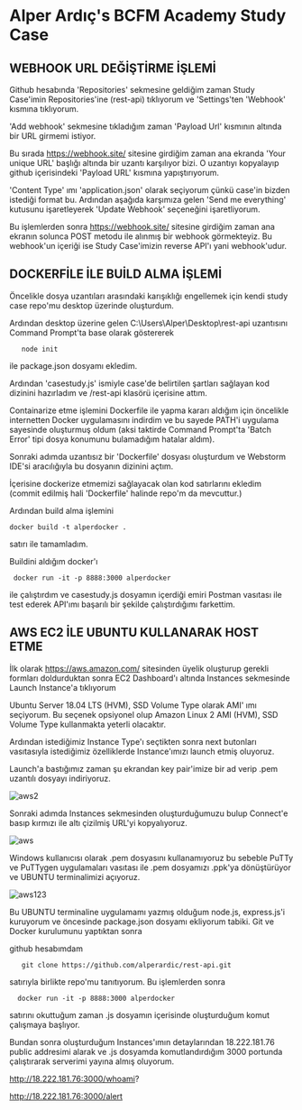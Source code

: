 # Alper Ardıç's  BCFM Academy Study Case


 ## WEBHOOK URL DEĞİŞTİRME İŞLEMİ

   Github hesabında 'Repositories' sekmesine geldiğim zaman Study Case'imin Repositories'ine (rest-api) tıklıyorum ve 'Settings'ten 'Webhook' kısmına tıklıyorum. 
   
  'Add webhook' sekmesine tıkladığım zaman 'Payload Url' kısmının altında bir URL girmemi istiyor. 
   
   Bu sırada https://webhook.site/ sitesine girdiğim zaman ana ekranda 'Your unique URL' başlığı altında bir uzantı karşılıyor bizi. O uzantıyı kopyalayıp github içerisindeki 'Payload URL' kısmına yapıştırıyorum. 
    
   'Content Type' ımı 'application.json' olarak seçiyorum çünkü case'in bizden istediği format bu. Ardından aşağıda karşımıza gelen 'Send me everything' kutusunu işaretleyerek 'Update Webhook' seçeneğini işaretliyorum. 
   
   Bu işlemlerden sonra https://webhook.site/ sitesine girdiğim zaman ana ekranın solunca POST metodu ile alınmış bir webhook görmekteyiz. Bu webhook'un içeriği ise Study Case'imizin reverse API'ı yani webhook'udur.

## DOCKERFİLE İLE BUİLD ALMA İŞLEMİ

   Öncelikle dosya uzantıları arasındaki karışıklığı engellemek için kendi study case repo'mu desktop üzerinde oluşturdum. 
  
   Ardından desktop üzerine gelen C:\Users\Alper\Desktop\rest-api uzantısını Command Prompt'ta base olarak göstererek  
    
     
       node init
     
   
   ile package.json dosyamı ekledim. 
  
   Ardından 'casestudy.js' ismiyle case'de belirtilen şartları sağlayan kod dizinini hazırladım ve /rest-api klasörü içerisine attım. 
   
   Containarize etme işlemini Dockerfile ile yapma kararı aldığım için öncelikle internetten Docker uygulamasını indirdim ve bu sayede PATH'i uygulama sayesinde oluşturmuş oldum (aksi taktirde Command Prompt'ta 'Batch Error' tipi dosya konumunu bulamadığım hatalar aldım). 
    
   Sonraki adımda uzantısız bir 'Dockerfile' dosyası oluşturdum ve Webstorm IDE'si aracılığıyla bu dosyanın dizinini açtım. 
    
   İçerisine dockerize etmemizi sağlayacak olan kod satırlarını ekledim (commit edilmiş hali 'Dockerfile' halinde repo'm da mevcuttur.) 
    
   Ardından build alma işlemini 
   
   
    docker build -t alperdocker .
   
   
   satırı ile tamamladım. 
    
   Buildini aldığım docker'ı
    
    
     docker run -it -p 8888:3000 alperdocker
    
    
   ile çalıştırdım ve casestudy.js dosyamın içerdiği emiri Postman vasıtası ile test ederek API'ımı başarılı bir şekilde çalıştırdığımı farkettim.  


 ## AWS EC2 İLE UBUNTU KULLANARAK HOST ETME
 
   İlk olarak https://aws.amazon.com/ sitesinden üyelik oluşturup gerekli formları doldurduktan sonra EC2 Dashboard'ı altında Instances sekmesinde Launch Instance'a tıklıyorum
   
   Ubuntu Server 18.04 LTS (HVM), SSD Volume Type olarak AMI' ımı seçiyorum. Bu seçenek opsiyonel olup Amazon Linux 2 AMI (HVM), SSD Volume Type kullanmakta yeterli olacaktır.
   
   Ardından istediğimiz Instance Type'ı seçtikten sonra next butonları vasıtasıyla istediğimiz özelliklerde Instance'ımızı launch etmiş oluyoruz.
   
   Launch'a bastığımız zaman şu ekrandan key pair'imize bir ad verip .pem uzantılı dosyayı indiriyoruz. 
   
   ![aws2](https://user-images.githubusercontent.com/77046207/112444757-72101c00-8d5f-11eb-8360-669707a219d6.png)

   Sonraki adımda Instances sekmesinden oluşturduğumuzu bulup Connect'e basıp kırmızı ile altı çizilmiş URL'yi kopyalıyoruz.
   
   ![aws](https://user-images.githubusercontent.com/77046207/112444255-e5fdf480-8d5e-11eb-9dec-cbbe77c6d182.png)

   Windows kullanıcısı olarak .pem dosyasını kullanamıyoruz bu sebeble PuTTy ve PuTTygen uygulamaları vasıtası ile .pem dosyamızı .ppk'ya dönüştürüyor ve UBUNTU terminalimizi açıyoruz. 
   
   ![aws123](https://user-images.githubusercontent.com/77046207/112445239-f793cc00-8d5f-11eb-9586-c41b84ed799f.png)

  Bu UBUNTU terminaline uygulamamı  yazmış olduğum node.js, express.js'i kuruyorum ve öncesinde package.json dosyamı ekliyorum tabiki. Git ve Docker kurulumunu yaptıktan sonra 
  
  github hesabımdam 
        
       git clone https://github.com/alperardic/rest-api.git 
       
  satırıyla birlikte repo'mu tanıtıyorum. Bu işlemlerden sonra 
  
      docker run -it -p 8888:3000 alperdocker 
      
  satırını okuttuğum zaman .js dosyamın içerisinde oluşturduğum komut çalışmaya başlıyor.
  
  Bundan sonra oluşturduğum Instances'ımın detaylarından 18.222.181.76 public addresimi alarak ve .js dosyamda komutlandırdığım 3000 portunda çalıştırarak serverimi yayına almış oluyorum. 
  
  http://18.222.181.76:3000/whoami? 
  
  http://18.222.181.76:3000/alert
       
       
